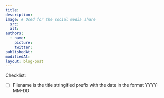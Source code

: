```yaml
---
title:
description:
image: # Used for the social media share
  src:
  alt:
authors:
  - name:
    picture:
    twitter:
publishedAt:
modifiedAt:
layout: blog-post
---
```


Checklist:

- [ ] Filename is the title stringified prefix with the date in the format YYYY-MM-DD
